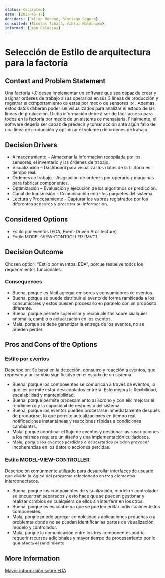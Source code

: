 ```yaml
---
status: {accepted}
date: {2023-06-17}
deciders: {Julian Moreno, Santiago Segura}
consulted: {Nicolas Tibatá, Vihlai Maldonado}
informed: {Juan Palacios}
---
```


# Selección de Estilo de arquitectura para la factoría

## Context and Problem Statement
Una factoría 4.0 desea implementar un software que sea capaz de crear y asignar ordenes de trabajo a sus operarios en sus 3 líneas de producción y registrar el comportamiento de estas por medio de sensores IoT. Ademas, estos datos deberán poder ser visualizados para analizar el estado de las líneas de producción. Dicha información deberá ser de fácil acceso para todos en la factoría por medio de un sistema de mensajería. Finalmente, el software debería ser capaz de predecir y tomar acción ante algún fallo de una línea de producción y optimizar el volumen de ordenes de trabajo.

## Decision Drivers

* Almacenamiento – Almacenar la información recopilada por los sensores, el inventario y las órdenes de trabajo.
* Visualización – Dashboard para visualizar los datos de la factoría en tiempo real.
* Órdenes de trabajo – Asignación de ordenes por operario y maquinas para fabricar componentes.
* Optimización – Evaluación y ejecución de los algoritmos de predicción.
* Canal de transmisión – Comunicación entre los paquetes del sistema.
* Lectura y Procesamiento – Capturar los valores registrados por los diferentes sensores y procesar su información.


## Considered Options

* Estilo por eventos (EDA, Event-Driven Architecture)
* Estilo MODEL-VIEW-CONTROLLER (MVC)

## Decision Outcome

Chosen option: "Estilo por eventos: EDA", porque resuelve todos los requerimientos funcionales.

### Consequences

* Buena, porque es fácil agregar emisores y consumidores de eventos.
* Buena, porque se puede distribuir el evento de forma ramificada a los consumidores y estos pueden procesarlo en paralelo con un propósito diferente.
* Buena, porque permite supervisar y recibir alertas sobre cualquier anomalía, cambio o actualización en los eventos.
* Mala, porque se debe garantizar la entrega de los eventos, no se pueden perder.  


## Pros and Cons of the Options

### Estilo por eventos

Descripción:
Se basa en la detección, consumo y reacción a eventos, que representa un cambio significativo en el estado de un sistema.

* Buena, porque los componentes se comunican a través de eventos, lo que les permite estar desacoplados entre sí. Esto mejora la flexibilidad, escalabilidad y mantenibilidad.
* Buena, porque permite procesamiento asíncrono y con ello mejorar el rendimiento y la capacidad de respuesta del sistema.
* Buena, porque los eventos pueden procesarse inmediatamente después de producirse, lo que permite actualizaciones en tiempo real, notificaciones instantáneas y reacciones rápidas a condiciones cambiantes.
* Mala, porque coordinar el flujo de eventos y gestionar las suscripciones a los mismos requiere un diseño y una implementación cuidadosos.
* Mala, porque los eventos perdidos o descartados pueden provocar incoherencias en los datos o acciones perdidas.

### Estilo MODEL-VIEW-CONTROLLER

Descripción
comúnmente utilizado para desarrollar interfaces de usuario que divide la lógica del programa relacionado en tres elementos interconectados.

* Buena, porque los componentes de visualización, modelo y controlador se encuentran separados y esto hace que se pueden gestionar y realizar cambios en cualquiera de ellos sin interferir en los otros.
* Buena, porque es escalable ya que se pueden editar individualmente los componentes. 
* Mala, porque puede agregar complejidad a aplicaciones pequeñas o a problemas donde no se puedan identificar las partes de visualización, modelo y controlador.
* Mala, porque la comunicación entre los tres componentes podría requerir recursos adicionales y mayor tiempo de procesamiento por lo que afecta el rendimiento.

## More Information

[Mayor información sobre EDA](More_Information.md)
